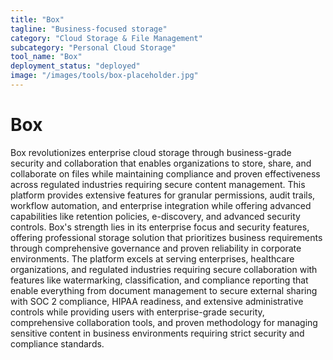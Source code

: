 ```yaml
---
title: "Box"
tagline: "Business-focused storage"
category: "Cloud Storage & File Management"
subcategory: "Personal Cloud Storage"
tool_name: "Box"
deployment_status: "deployed"
image: "/images/tools/box-placeholder.jpg"
---
```


# Box

Box revolutionizes enterprise cloud storage through business-grade security and collaboration that enables organizations to store, share, and collaborate on files while maintaining compliance and proven effectiveness across regulated industries requiring secure content management. This platform provides extensive features for granular permissions, audit trails, workflow automation, and enterprise integration while offering advanced capabilities like retention policies, e-discovery, and advanced security controls. Box's strength lies in its enterprise focus and security features, offering professional storage solution that prioritizes business requirements through comprehensive governance and proven reliability in corporate environments. The platform excels at serving enterprises, healthcare organizations, and regulated industries requiring secure collaboration with features like watermarking, classification, and compliance reporting that enable everything from document management to secure external sharing with SOC 2 compliance, HIPAA readiness, and extensive administrative controls while providing users with enterprise-grade security, comprehensive collaboration tools, and proven methodology for managing sensitive content in business environments requiring strict security and compliance standards.